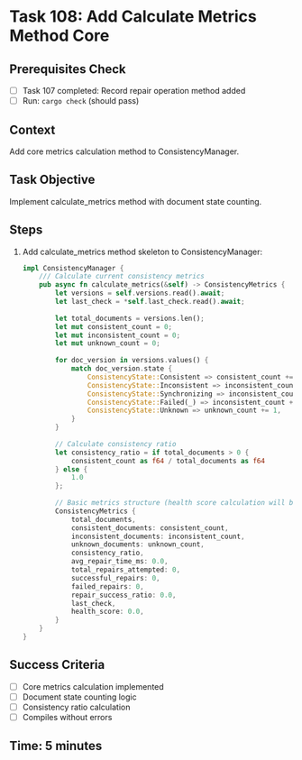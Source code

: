 # Task 108: Add Calculate Metrics Method Core

## Prerequisites Check
- [ ] Task 107 completed: Record repair operation method added
- [ ] Run: `cargo check` (should pass)

## Context
Add core metrics calculation method to ConsistencyManager.

## Task Objective
Implement calculate_metrics method with document state counting.

## Steps
1. Add calculate_metrics method skeleton to ConsistencyManager:
   ```rust
   impl ConsistencyManager {
       /// Calculate current consistency metrics
       pub async fn calculate_metrics(&self) -> ConsistencyMetrics {
           let versions = self.versions.read().await;
           let last_check = *self.last_check.read().await;
           
           let total_documents = versions.len();
           let mut consistent_count = 0;
           let mut inconsistent_count = 0;
           let mut unknown_count = 0;
           
           for doc_version in versions.values() {
               match doc_version.state {
                   ConsistencyState::Consistent => consistent_count += 1,
                   ConsistencyState::Inconsistent => inconsistent_count += 1,
                   ConsistencyState::Synchronizing => inconsistent_count += 1,
                   ConsistencyState::Failed(_) => inconsistent_count += 1,
                   ConsistencyState::Unknown => unknown_count += 1,
               }
           }
           
           // Calculate consistency ratio
           let consistency_ratio = if total_documents > 0 {
               consistent_count as f64 / total_documents as f64
           } else {
               1.0
           };
           
           // Basic metrics structure (health score calculation will be added later)
           ConsistencyMetrics {
               total_documents,
               consistent_documents: consistent_count,
               inconsistent_documents: inconsistent_count,
               unknown_documents: unknown_count,
               consistency_ratio,
               avg_repair_time_ms: 0.0,
               total_repairs_attempted: 0,
               successful_repairs: 0,
               failed_repairs: 0,
               repair_success_ratio: 0.0,
               last_check,
               health_score: 0.0,
           }
       }
   }
   ```

## Success Criteria
- [ ] Core metrics calculation implemented
- [ ] Document state counting logic
- [ ] Consistency ratio calculation
- [ ] Compiles without errors

## Time: 5 minutes